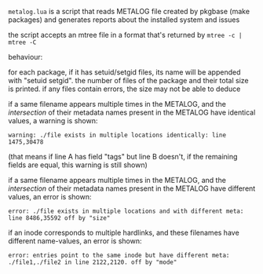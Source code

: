 `metalog.lua` is a script that reads METALOG file created by pkgbase
(make packages) and generates reports about the installed system
and issues

the script accepts an mtree file in a format that's returned by
`mtree -c | mtree -C`

behaviour:

for each package, if it has setuid/setgid files, its name will be appended
with "setuid setgid".
the number of files of the package and their total size is printed. if any
files contain errors, the size may not be able to deduce

if a same filename appears multiple times in the METALOG, and the
*intersection* of their metadata names present in the METALOG have
identical values, a warning is shown:
```
warning: ./file exists in multiple locations identically: line 1475,30478
```
(that means if line A has field "tags" but line B doesn't, if the remaining
fields are equal, this warning is still shown)

if a same filename appears multiple times in the METALOG, and the
*intersection* of their metadata names present in the METALOG have
different values, an error is shown:
```
error: ./file exists in multiple locations and with different meta: line 8486,35592 off by "size"
```

if an inode corresponds to multiple hardlinks, and these filenames have
different name-values, an error is shown:
```
error: entries point to the same inode but have different meta: ./file1,./file2 in line 2122,2120. off by "mode"
```